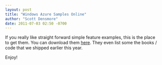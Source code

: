 ```yaml
---
layout: post
title: "Windows Azure Samples Online"
author: "Scott Densmore"
date: 2011-07-03 02:50 -0700
---
```


If you really like straight forward simple feature examples, this is the place to get them. You can download them [here](http://msdn.microsoft.com/en-us/library/windows-azure-code-samples.aspx).  They even list some the books / code that we shipped earlier this year.

Enjoy!